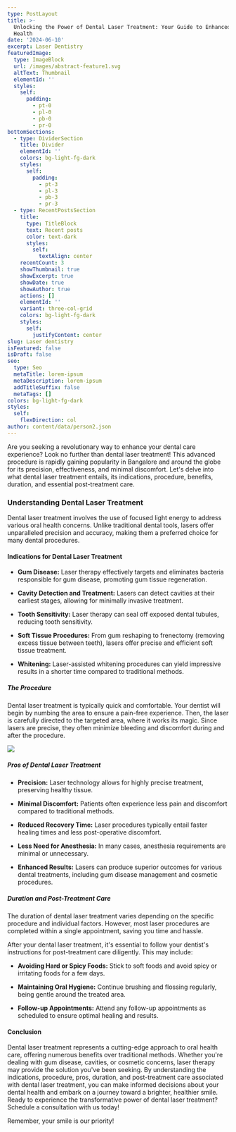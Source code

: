 ```yaml
---
type: PostLayout
title: >-
  Unlocking the Power of Dental Laser Treatment: Your Guide to Enhanced Oral
  Health
date: '2024-06-10'
excerpt: Laser Dentistry
featuredImage:
  type: ImageBlock
  url: /images/abstract-feature1.svg
  altText: Thumbnail
  elementId: ''
  styles:
    self:
      padding:
        - pt-0
        - pl-0
        - pb-0
        - pr-0
bottomSections:
  - type: DividerSection
    title: Divider
    elementId: ''
    colors: bg-light-fg-dark
    styles:
      self:
        padding:
          - pt-3
          - pl-3
          - pb-3
          - pr-3
  - type: RecentPostsSection
    title:
      type: TitleBlock
      text: Recent posts
      color: text-dark
      styles:
        self:
          textAlign: center
    recentCount: 3
    showThumbnail: true
    showExcerpt: true
    showDate: true
    showAuthor: true
    actions: []
    elementId: ''
    variant: three-col-grid
    colors: bg-light-fg-dark
    styles:
      self:
        justifyContent: center
slug: Laser dentistry
isFeatured: false
isDraft: false
seo:
  type: Seo
  metaTitle: lorem-ipsum
  metaDescription: lorem-ipsum
  addTitleSuffix: false
  metaTags: []
colors: bg-light-fg-dark
styles:
  self:
    flexDirection: col
author: content/data/person2.json
---
```

Are you seeking a revolutionary way to enhance your dental care experience? Look no further than dental laser treatment! This advanced procedure is rapidly gaining popularity in Bangalore and around the globe for its precision, effectiveness, and minimal discomfort. Let's delve into what dental laser treatment entails, its indications, procedure, benefits, duration, and essential post-treatment care.

### **Understanding Dental Laser Treatment**

Dental laser treatment involves the use of focused light energy to address various oral health concerns. Unlike traditional dental tools, lasers offer unparalleled precision and accuracy, making them a preferred choice for many dental procedures.

#### **Indications for Dental Laser Treatment**

*   **Gum Disease:** Laser therapy effectively targets and eliminates bacteria responsible for gum disease, promoting gum tissue regeneration.

*   **Cavity Detection and Treatment:** Lasers can detect cavities at their earliest stages, allowing for minimally invasive treatment.

*   **Tooth Sensitivity:** Laser therapy can seal off exposed dental tubules, reducing tooth sensitivity.

*   **Soft Tissue Procedures:** From gum reshaping to frenectomy (removing excess tissue between teeth), lasers offer precise and efficient soft tissue treatment.

*   **Whitening:** Laser-assisted whitening procedures can yield impressive results in a shorter time compared to traditional methods.



##### **The Procedure**

Dental laser treatment is typically quick and comfortable. Your dentist will begin by numbing the area to ensure a pain-free experience. Then, the laser is carefully directed to the targeted area, where it works its magic. Since lasers are precise, they often minimize bleeding and discomfort during and after the procedure.

![](/images/rtetetfgd.PNG)

##### **Pros of Dental Laser Treatment**

*   **Precision:** Laser technology allows for highly precise treatment, preserving healthy tissue.

*   **Minimal Discomfort:** Patients often experience less pain and discomfort compared to traditional methods.

*   **Reduced Recovery Time:** Laser procedures typically entail faster healing times and less post-operative discomfort.

*   **Less Need for Anesthesia:** In many cases, anesthesia requirements are minimal or unnecessary.

*   **Enhanced Results:** Lasers can produce superior outcomes for various dental treatments, including gum disease management and cosmetic procedures.

##### **Duration and Post-Treatment Care**

The duration of dental laser treatment varies depending on the specific procedure and individual factors. However, most laser procedures are completed within a single appointment, saving you time and hassle.

After your dental laser treatment, it's essential to follow your dentist's instructions for post-treatment care diligently. This may include:

*   **Avoiding Hard or Spicy Foods:** Stick to soft foods and avoid spicy or irritating foods for a few days.

*   **Maintaining Oral Hygiene:** Continue brushing and flossing regularly, being gentle around the treated area.

*   **Follow-up Appointments:** Attend any follow-up appointments as scheduled to ensure optimal healing and results.

#### **Conclusion**

Dental laser treatment represents a cutting-edge approach to oral health care, offering numerous benefits over traditional methods. Whether you're dealing with gum disease, cavities, or cosmetic concerns, laser therapy may provide the solution you've been seeking. By understanding the indications, procedure, pros, duration, and post-treatment care associated with dental laser treatment, you can make informed decisions about your dental health and embark on a journey toward a brighter, healthier smile. Ready to experience the transformative power of dental laser treatment? Schedule a consultation with us today!

Remember, your smile is our priority!
